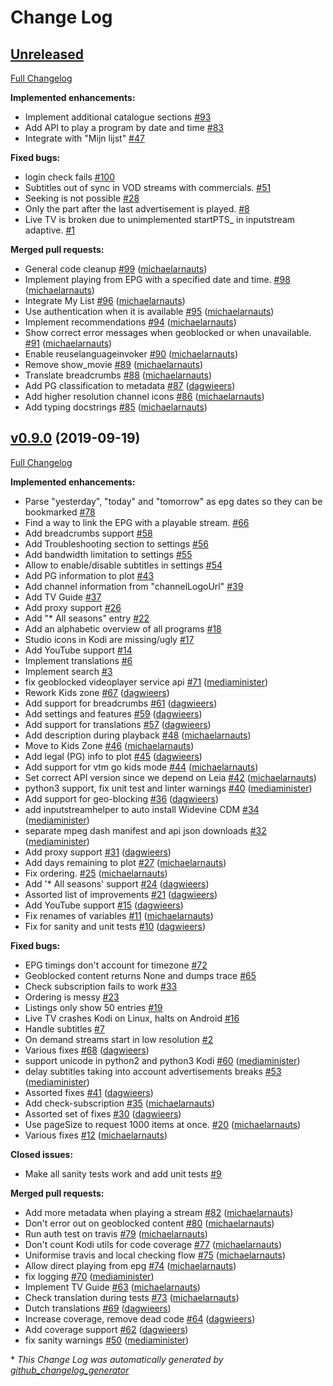# Change Log

## [Unreleased](https://github.com/michaelarnauts/plugin.video.vtm.go/tree/HEAD)

[Full Changelog](https://github.com/michaelarnauts/plugin.video.vtm.go/compare/v0.9.0...HEAD)

**Implemented enhancements:**

- Implement additional catalogue sections [\#93](https://github.com/michaelarnauts/plugin.video.vtm.go/issues/93)
- Add API to play a program by date and time  [\#83](https://github.com/michaelarnauts/plugin.video.vtm.go/issues/83)
- Integrate with "Mijn lijst" [\#47](https://github.com/michaelarnauts/plugin.video.vtm.go/issues/47)

**Fixed bugs:**

- login check fails [\#100](https://github.com/michaelarnauts/plugin.video.vtm.go/issues/100)
- Subtitles out of sync in VOD streams with commercials. [\#51](https://github.com/michaelarnauts/plugin.video.vtm.go/issues/51)
- Seeking is not possible [\#28](https://github.com/michaelarnauts/plugin.video.vtm.go/issues/28)
- Only the part after the last advertisement is played. [\#8](https://github.com/michaelarnauts/plugin.video.vtm.go/issues/8)
- Live TV is broken due to unimplemented startPTS\_ in inputstream adaptive. [\#1](https://github.com/michaelarnauts/plugin.video.vtm.go/issues/1)

**Merged pull requests:**

- General code cleanup [\#99](https://github.com/michaelarnauts/plugin.video.vtm.go/pull/99) ([michaelarnauts](https://github.com/michaelarnauts))
- Implement playing from EPG with a specified date and time. [\#98](https://github.com/michaelarnauts/plugin.video.vtm.go/pull/98) ([michaelarnauts](https://github.com/michaelarnauts))
- Integrate My List [\#96](https://github.com/michaelarnauts/plugin.video.vtm.go/pull/96) ([michaelarnauts](https://github.com/michaelarnauts))
- Use authentication when it is available [\#95](https://github.com/michaelarnauts/plugin.video.vtm.go/pull/95) ([michaelarnauts](https://github.com/michaelarnauts))
- Implement recommendations [\#94](https://github.com/michaelarnauts/plugin.video.vtm.go/pull/94) ([michaelarnauts](https://github.com/michaelarnauts))
- Show correct error messages when geoblocked or when unavailable. [\#91](https://github.com/michaelarnauts/plugin.video.vtm.go/pull/91) ([michaelarnauts](https://github.com/michaelarnauts))
- Enable reuselanguageinvoker [\#90](https://github.com/michaelarnauts/plugin.video.vtm.go/pull/90) ([michaelarnauts](https://github.com/michaelarnauts))
- Remove show\_movie [\#89](https://github.com/michaelarnauts/plugin.video.vtm.go/pull/89) ([michaelarnauts](https://github.com/michaelarnauts))
- Translate breadcrumbs [\#88](https://github.com/michaelarnauts/plugin.video.vtm.go/pull/88) ([michaelarnauts](https://github.com/michaelarnauts))
- Add PG classification to metadata [\#87](https://github.com/michaelarnauts/plugin.video.vtm.go/pull/87) ([dagwieers](https://github.com/dagwieers))
- Add higher resolution channel icons [\#86](https://github.com/michaelarnauts/plugin.video.vtm.go/pull/86) ([michaelarnauts](https://github.com/michaelarnauts))
- Add typing docstrings [\#85](https://github.com/michaelarnauts/plugin.video.vtm.go/pull/85) ([michaelarnauts](https://github.com/michaelarnauts))

## [v0.9.0](https://github.com/michaelarnauts/plugin.video.vtm.go/tree/v0.9.0) (2019-09-19)

[Full Changelog](https://github.com/michaelarnauts/plugin.video.vtm.go/compare/47c503fcaa947111047cade9fd5a06ce222d0879...v0.9.0)

**Implemented enhancements:**

- Parse "yesterday", "today" and "tomorrow" as epg dates so they can be bookmarked [\#78](https://github.com/michaelarnauts/plugin.video.vtm.go/issues/78)
- Find a way to link the EPG with a playable stream. [\#66](https://github.com/michaelarnauts/plugin.video.vtm.go/issues/66)
- Add breadcrumbs support [\#58](https://github.com/michaelarnauts/plugin.video.vtm.go/issues/58)
- Add Troubleshooting section to settings [\#56](https://github.com/michaelarnauts/plugin.video.vtm.go/issues/56)
- Add bandwidth limitation to settings [\#55](https://github.com/michaelarnauts/plugin.video.vtm.go/issues/55)
- Allow to enable/disable subtitles in settings [\#54](https://github.com/michaelarnauts/plugin.video.vtm.go/issues/54)
- Add PG information to plot [\#43](https://github.com/michaelarnauts/plugin.video.vtm.go/issues/43)
- Add channel information from "channelLogoUrl" [\#39](https://github.com/michaelarnauts/plugin.video.vtm.go/issues/39)
- Add TV Guide [\#37](https://github.com/michaelarnauts/plugin.video.vtm.go/issues/37)
- Add proxy support [\#26](https://github.com/michaelarnauts/plugin.video.vtm.go/issues/26)
- Add "\* All seasons" entry [\#22](https://github.com/michaelarnauts/plugin.video.vtm.go/issues/22)
- Add an alphabetic overview of all programs [\#18](https://github.com/michaelarnauts/plugin.video.vtm.go/issues/18)
- Studio icons in Kodi are missing/ugly [\#17](https://github.com/michaelarnauts/plugin.video.vtm.go/issues/17)
- Add YouTube support [\#14](https://github.com/michaelarnauts/plugin.video.vtm.go/issues/14)
- Implement translations [\#6](https://github.com/michaelarnauts/plugin.video.vtm.go/issues/6)
- Implement search [\#3](https://github.com/michaelarnauts/plugin.video.vtm.go/issues/3)
- fix geoblocked videoplayer service api [\#71](https://github.com/michaelarnauts/plugin.video.vtm.go/pull/71) ([mediaminister](https://github.com/mediaminister))
- Rework Kids zone [\#67](https://github.com/michaelarnauts/plugin.video.vtm.go/pull/67) ([dagwieers](https://github.com/dagwieers))
- Add support for breadcrumbs [\#61](https://github.com/michaelarnauts/plugin.video.vtm.go/pull/61) ([dagwieers](https://github.com/dagwieers))
- Add settings and features [\#59](https://github.com/michaelarnauts/plugin.video.vtm.go/pull/59) ([dagwieers](https://github.com/dagwieers))
- Add support for translations [\#57](https://github.com/michaelarnauts/plugin.video.vtm.go/pull/57) ([dagwieers](https://github.com/dagwieers))
- Add description during playback [\#48](https://github.com/michaelarnauts/plugin.video.vtm.go/pull/48) ([michaelarnauts](https://github.com/michaelarnauts))
- Move to Kids Zone [\#46](https://github.com/michaelarnauts/plugin.video.vtm.go/pull/46) ([michaelarnauts](https://github.com/michaelarnauts))
- Add legal \(PG\) info to plot [\#45](https://github.com/michaelarnauts/plugin.video.vtm.go/pull/45) ([dagwieers](https://github.com/dagwieers))
- Add support for vtm go kids mode [\#44](https://github.com/michaelarnauts/plugin.video.vtm.go/pull/44) ([michaelarnauts](https://github.com/michaelarnauts))
- Set correct API version since we depend on Leia [\#42](https://github.com/michaelarnauts/plugin.video.vtm.go/pull/42) ([michaelarnauts](https://github.com/michaelarnauts))
- python3 support, fix unit test and linter warnings [\#40](https://github.com/michaelarnauts/plugin.video.vtm.go/pull/40) ([mediaminister](https://github.com/mediaminister))
- Add support for geo-blocking [\#36](https://github.com/michaelarnauts/plugin.video.vtm.go/pull/36) ([dagwieers](https://github.com/dagwieers))
- add inputstreamhelper to auto install Widevine CDM [\#34](https://github.com/michaelarnauts/plugin.video.vtm.go/pull/34) ([mediaminister](https://github.com/mediaminister))
- separate mpeg dash manifest and api json downloads [\#32](https://github.com/michaelarnauts/plugin.video.vtm.go/pull/32) ([mediaminister](https://github.com/mediaminister))
- Add proxy support [\#31](https://github.com/michaelarnauts/plugin.video.vtm.go/pull/31) ([dagwieers](https://github.com/dagwieers))
- Add days remaining to plot [\#27](https://github.com/michaelarnauts/plugin.video.vtm.go/pull/27) ([michaelarnauts](https://github.com/michaelarnauts))
- Fix ordering. [\#25](https://github.com/michaelarnauts/plugin.video.vtm.go/pull/25) ([michaelarnauts](https://github.com/michaelarnauts))
- Add '\* All seasons' support [\#24](https://github.com/michaelarnauts/plugin.video.vtm.go/pull/24) ([dagwieers](https://github.com/dagwieers))
- Assorted list of improvements [\#21](https://github.com/michaelarnauts/plugin.video.vtm.go/pull/21) ([dagwieers](https://github.com/dagwieers))
- Add YouTube support [\#15](https://github.com/michaelarnauts/plugin.video.vtm.go/pull/15) ([dagwieers](https://github.com/dagwieers))
- Fix renames of variables [\#11](https://github.com/michaelarnauts/plugin.video.vtm.go/pull/11) ([michaelarnauts](https://github.com/michaelarnauts))
- Fix for sanity and unit tests [\#10](https://github.com/michaelarnauts/plugin.video.vtm.go/pull/10) ([dagwieers](https://github.com/dagwieers))

**Fixed bugs:**

- EPG timings don't account for timezone [\#72](https://github.com/michaelarnauts/plugin.video.vtm.go/issues/72)
- Geoblocked content returns None and dumps trace [\#65](https://github.com/michaelarnauts/plugin.video.vtm.go/issues/65)
- Check subscription fails to work [\#33](https://github.com/michaelarnauts/plugin.video.vtm.go/issues/33)
- Ordering is messy [\#23](https://github.com/michaelarnauts/plugin.video.vtm.go/issues/23)
- Listings only show 50 entries [\#19](https://github.com/michaelarnauts/plugin.video.vtm.go/issues/19)
- Live TV crashes Kodi on Linux, halts on Android [\#16](https://github.com/michaelarnauts/plugin.video.vtm.go/issues/16)
- Handle subtitles [\#7](https://github.com/michaelarnauts/plugin.video.vtm.go/issues/7)
- On demand streams start in low resolution [\#2](https://github.com/michaelarnauts/plugin.video.vtm.go/issues/2)
- Various fixes [\#68](https://github.com/michaelarnauts/plugin.video.vtm.go/pull/68) ([dagwieers](https://github.com/dagwieers))
- support unicode in python2 and python3 Kodi [\#60](https://github.com/michaelarnauts/plugin.video.vtm.go/pull/60) ([mediaminister](https://github.com/mediaminister))
- delay subtitles taking into account advertisements breaks [\#53](https://github.com/michaelarnauts/plugin.video.vtm.go/pull/53) ([mediaminister](https://github.com/mediaminister))
- Assorted fixes [\#41](https://github.com/michaelarnauts/plugin.video.vtm.go/pull/41) ([dagwieers](https://github.com/dagwieers))
- Add check-subscription [\#35](https://github.com/michaelarnauts/plugin.video.vtm.go/pull/35) ([michaelarnauts](https://github.com/michaelarnauts))
- Assorted set of fixes [\#30](https://github.com/michaelarnauts/plugin.video.vtm.go/pull/30) ([dagwieers](https://github.com/dagwieers))
- Use pageSize to request 1000 items at once. [\#20](https://github.com/michaelarnauts/plugin.video.vtm.go/pull/20) ([michaelarnauts](https://github.com/michaelarnauts))
- Various fixes [\#12](https://github.com/michaelarnauts/plugin.video.vtm.go/pull/12) ([michaelarnauts](https://github.com/michaelarnauts))

**Closed issues:**

- Make all sanity tests work and add unit tests [\#9](https://github.com/michaelarnauts/plugin.video.vtm.go/issues/9)

**Merged pull requests:**

- Add more metadata when playing a stream [\#82](https://github.com/michaelarnauts/plugin.video.vtm.go/pull/82) ([michaelarnauts](https://github.com/michaelarnauts))
- Don't error out on geoblocked content [\#80](https://github.com/michaelarnauts/plugin.video.vtm.go/pull/80) ([michaelarnauts](https://github.com/michaelarnauts))
- Run auth test on travis [\#79](https://github.com/michaelarnauts/plugin.video.vtm.go/pull/79) ([michaelarnauts](https://github.com/michaelarnauts))
- Don't count Kodi utils for code coverage  [\#77](https://github.com/michaelarnauts/plugin.video.vtm.go/pull/77) ([michaelarnauts](https://github.com/michaelarnauts))
- Uniformise travis and local checking flow [\#75](https://github.com/michaelarnauts/plugin.video.vtm.go/pull/75) ([michaelarnauts](https://github.com/michaelarnauts))
- Allow direct playing from epg [\#74](https://github.com/michaelarnauts/plugin.video.vtm.go/pull/74) ([michaelarnauts](https://github.com/michaelarnauts))
- fix logging [\#70](https://github.com/michaelarnauts/plugin.video.vtm.go/pull/70) ([mediaminister](https://github.com/mediaminister))
- Implement TV Guide [\#63](https://github.com/michaelarnauts/plugin.video.vtm.go/pull/63) ([michaelarnauts](https://github.com/michaelarnauts))
- Check translation during tests [\#73](https://github.com/michaelarnauts/plugin.video.vtm.go/pull/73) ([michaelarnauts](https://github.com/michaelarnauts))
- Dutch translations [\#69](https://github.com/michaelarnauts/plugin.video.vtm.go/pull/69) ([dagwieers](https://github.com/dagwieers))
- Increase coverage, remove dead code [\#64](https://github.com/michaelarnauts/plugin.video.vtm.go/pull/64) ([dagwieers](https://github.com/dagwieers))
- Add coverage support [\#62](https://github.com/michaelarnauts/plugin.video.vtm.go/pull/62) ([dagwieers](https://github.com/dagwieers))
- fix sanity warnings [\#50](https://github.com/michaelarnauts/plugin.video.vtm.go/pull/50) ([mediaminister](https://github.com/mediaminister))



\* *This Change Log was automatically generated by [github_changelog_generator](https://github.com/skywinder/Github-Changelog-Generator)*